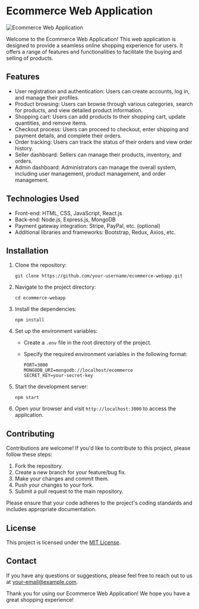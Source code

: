 # Ecommerce Web Application

![Ecommerce Web Application](https://example.com/images/app_screenshot.png)

Welcome to the Ecommerce Web Application! This web application is designed to provide a seamless online shopping experience for users. It offers a range of features and functionalities to facilitate the buying and selling of products.

## Features

- User registration and authentication: Users can create accounts, log in, and manage their profiles.
- Product browsing: Users can browse through various categories, search for products, and view detailed product information.
- Shopping cart: Users can add products to their shopping cart, update quantities, and remove items.
- Checkout process: Users can proceed to checkout, enter shipping and payment details, and complete their orders.
- Order tracking: Users can track the status of their orders and view order history.
- Seller dashboard: Sellers can manage their products, inventory, and orders.
- Admin dashboard: Administrators can manage the overall system, including user management, product management, and order management.

## Technologies Used

- Front-end: HTML, CSS, JavaScript, React.js
- Back-end: Node.js, Express.js, MongoDB
- Payment gateway integration: Stripe, PayPal, etc. (optional)
- Additional libraries and frameworks: Bootstrap, Redux, Axios, etc.

## Installation

1. Clone the repository:

   ```shell
   git clone https://github.com/your-username/ecommerce-webapp.git
   ```

2. Navigate to the project directory:

   ```shell
   cd ecommerce-webapp
   ```

3. Install the dependencies:

   ```shell
   npm install
   ```

4. Set up the environment variables:
   - Create a `.env` file in the root directory of the project.
   - Specify the required environment variables in the following format:

     ```dotenv
     PORT=3000
     MONGODB_URI=mongodb://localhost/ecommerce
     SECRET_KEY=your-secret-key
     ```

5. Start the development server:

   ```shell
   npm start
   ```

6. Open your browser and visit `http://localhost:3000` to access the application.

## Contributing

Contributions are welcome! If you'd like to contribute to this project, please follow these steps:

1. Fork the repository.
2. Create a new branch for your feature/bug fix.
3. Make your changes and commit them.
4. Push your changes to your fork.
5. Submit a pull request to the main repository.

Please ensure that your code adheres to the project's coding standards and includes appropriate documentation.

## License

This project is licensed under the [MIT License](LICENSE).

## Contact

If you have any questions or suggestions, please feel free to reach out to us at [your-email@example.com](mailto:your-email@example.com).

Thank you for using our Ecommerce Web Application! We hope you have a great shopping experience!
